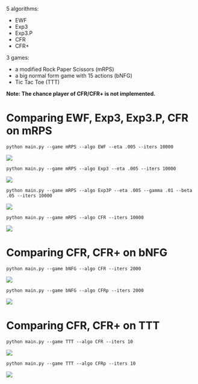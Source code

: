 5 algorithms:
- EWF
- Exp3
- Exp3.P
- CFR
- CFR+

3 games:
- a modified Rock Paper Scissors (mRPS)
- a big normal form game with 15 actions (bNFG)
- Tic Tac Toe (TTT)

**Note: The chance player of CFR/CFR+ is not implemented.**

# Comparing EWF, Exp3, Exp3.P, CFR on mRPS

```
python main.py --game mRPS --algo EWF --eta .005 --iters 10000
```

<img src="README-rsrc/mRPS_EWF.png">

```
python main.py --game mRPS --algo Exp3 --eta .005 --iters 10000
```

<img src="README-rsrc/mRPS_Exp3.png">

```
python main.py --game mRPS --algo Exp3P --eta .005 --gamma .01 --beta .05 --iters 10000
```

<img src="README-rsrc/mRPS_Exp3P.png">

```
python main.py --game mRPS --algo CFR --iters 10000
```

<img src="README-rsrc/mRPS_CFR.png">

# Comparing CFR, CFR+ on bNFG

```
python main.py --game bNFG --algo CFR --iters 2000
```

<img src="README-rsrc/bNFG_CFR.png">

```
python main.py --game bNFG --algo CFRp --iters 2000
```

<img src="README-rsrc/bNFG_CFRp.png">

# Comparing CFR, CFR+ on TTT

```
python main.py --game TTT --algo CFR --iters 10
```

<img src="README-rsrc/TTT_CFR.png">

```
python main.py --game TTT --algo CFRp --iters 10
```

<img src="README-rsrc/TTT_CFRp.png">